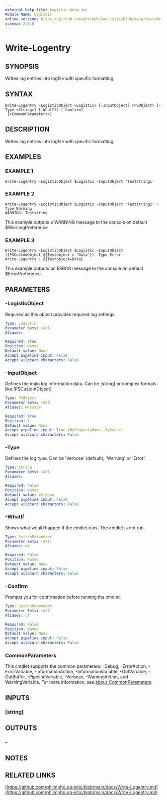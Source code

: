 ```yaml
---
external help file: Logistic-help.xml
Module Name: Logistic
online version: https://github.com/philmph/Log-istic/blob/main/docs/Write-Logentry.md
schema: 2.0.0
---
```


# Write-Logentry

## SYNOPSIS
Writes log entries into logfile with specific formatting.

## SYNTAX

```
Write-Logentry -LogisticObject <Logistic> [-InputObject] <PSObject> [-Type <String>] [-WhatIf] [-Confirm]
 [<CommonParameters>]
```

## DESCRIPTION
Writes log entries into logfile with specific formatting.

## EXAMPLES

### EXAMPLE 1
```
Write-Logentry -LogisticObject $Logistic -InputObject 'Teststring1'
```

### EXAMPLE 2
```
Write-Logentry -LogisticObject $Logistic -InputObject 'Teststring2' -Type Warning
WARNING: Teststring
```

This example outputs a WARNING message to the console on default $WarningPreference

### EXAMPLE 3
```
Write-Logentry -LogisticObject $Logistic -InputObject ([PSCustomObject]@{Testobject = 'Data'}) -Type Error
Write-Logentry : @{Testobject=Data}
```

This example outputs an ERROR message to the console on default $ErrorPreference

## PARAMETERS

### -LogisticObject
Required as this object provides required log settings.

```yaml
Type: Logistic
Parameter Sets: (All)
Aliases:

Required: True
Position: Named
Default value: None
Accept pipeline input: False
Accept wildcard characters: False
```

### -InputObject
Defines the main log information data.
Can be \[string\] or complex formats like \[PSCustomObject\].

```yaml
Type: PSObject
Parameter Sets: (All)
Aliases: Message

Required: True
Position: 1
Default value: None
Accept pipeline input: True (ByPropertyName, ByValue)
Accept wildcard characters: False
```

### -Type
Defines the log type.
Can be 'Verbose' (default), 'Warning' or 'Error'.

```yaml
Type: String
Parameter Sets: (All)
Aliases:

Required: False
Position: Named
Default value: Verbose
Accept pipeline input: False
Accept wildcard characters: False
```

### -WhatIf
Shows what would happen if the cmdlet runs.
The cmdlet is not run.

```yaml
Type: SwitchParameter
Parameter Sets: (All)
Aliases: wi

Required: False
Position: Named
Default value: None
Accept pipeline input: False
Accept wildcard characters: False
```

### -Confirm
Prompts you for confirmation before running the cmdlet.

```yaml
Type: SwitchParameter
Parameter Sets: (All)
Aliases: cf

Required: False
Position: Named
Default value: None
Accept pipeline input: False
Accept wildcard characters: False
```

### CommonParameters
This cmdlet supports the common parameters: -Debug, -ErrorAction, -ErrorVariable, -InformationAction, -InformationVariable, -OutVariable, -OutBuffer, -PipelineVariable, -Verbose, -WarningAction, and -WarningVariable. For more information, see [about_CommonParameters](http://go.microsoft.com/fwlink/?LinkID=113216).

## INPUTS

### [string]
## OUTPUTS

### -
## NOTES

## RELATED LINKS

[https://github.com/philmph/Log-istic/blob/main/docs/Write-Logentry.md](https://github.com/philmph/Log-istic/blob/main/docs/Write-Logentry.md)


